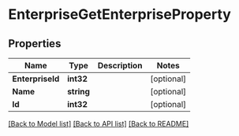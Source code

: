 # EnterpriseGetEnterpriseProperty

## Properties

Name | Type | Description | Notes
------------ | ------------- | ------------- | -------------
**EnterpriseId** | **int32** |  | [optional] 
**Name** | **string** |  | [optional] 
**Id** | **int32** |  | [optional] 

[[Back to Model list]](../README.md#documentation-for-models) [[Back to API list]](../README.md#documentation-for-api-endpoints) [[Back to README]](../README.md)


